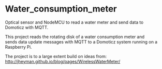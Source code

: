 # Water_consumption_meter
Optical sensor and NodeMCU to read a water meter and send data to Domoticz with MQTT.

This project reads the rotating disk of a water consumption meter and sends data
update messages with MQTT to a Domoticz system running on a Raspberry Pi.

The project is to a large extent build on ideas from: http://jheyman.github.io/blog/pages/WirelessWaterMeter/
